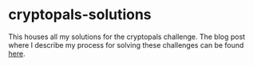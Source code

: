 # cryptopals-solutions

This houses all my solutions for the cryptopals challenge. The blog post where I describe my process for solving these challenges can be found [here](https://www.thedevtoolsmith.com/tags/cryptopals/).
